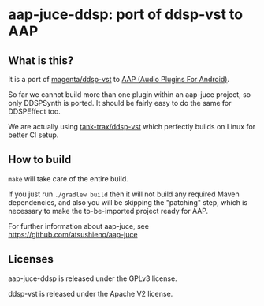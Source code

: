 # aap-juce-ddsp: port of ddsp-vst to AAP

## What is this?

It is a port of [magenta/ddsp-vst](https://github.com/magenta/ddsp-vst) to [AAP (Audio Plugins For Android)](https://github.com/atsushieno/aap-core).

So far we cannot build more than one plugin within an aap-juce project, so only DDSPSynth is ported. It should be fairly easy to do the same for DDSPEffect too.

We are actually using [tank-trax/ddsp-vst](https://github.com/tank-trax/ddsp-vst) which perfectly builds on Linux for better CI setup.

## How to build

`make` will take care of the entire build.

If you just run `./gradlew build` then it will not build any required Maven
dependencies, and also you will be skipping the "patching" step, which is
necessary to make the to-be-imported project ready for AAP.

For further information about aap-juce, see https://github.com/atsushieno/aap-juce

## Licenses

aap-juce-ddsp is released under the GPLv3 license.

ddsp-vst is released under the Apache V2 license.

